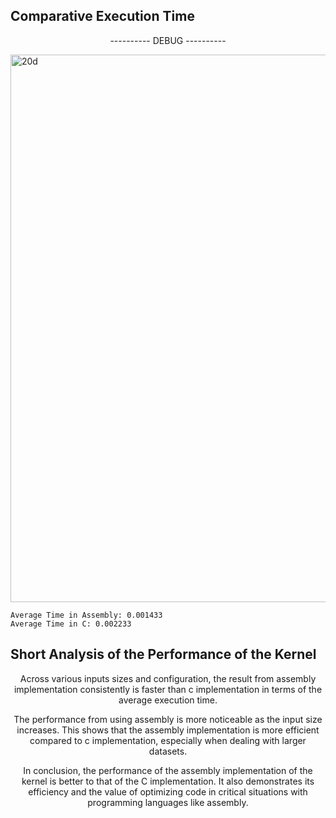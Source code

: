 <h2>Comparative Execution Time</h2>

<p align=center>---------- DEBUG ----------</p>
<img width="876" alt="20d" src="https://media.discordapp.net/attachments/1174012384499748905/1224746284473127002/image.png?ex=661e9cdc&is=660c27dc&hm=f8078caa16fadd66faf42e224eaa199df2fbb516006c22fb5ec0c69e065a3711&=&format=webp&quality=lossless&width=852&height=480">

    Average Time in Assembly: 0.001433
    Average Time in C: 0.002233

<h2>Short Analysis of the Performance of the Kernel</h2>

<p align=center>
Across various inputs sizes and configuration, the result from assembly implementation consistently is faster than c implementation in terms of the average execution time.
</p>
<p align=center>
The performance from using assembly is more noticeable as the input size increases. This shows that the assembly implementation is more efficient compared to c implementation, especially when dealing with larger datasets.
</p>
<p align=center>
In conclusion, the performance of the assembly implementation of the kernel is better to that of the C implementation. 
It also demonstrates its efficiency and the value of optimizing code in critical situations with programming languages like assembly.
</p>



    
